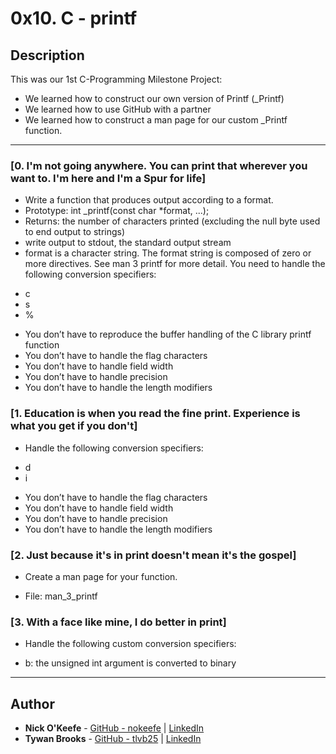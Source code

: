 # 0x10. C - printf

## Description
This was our 1st C-Programming Milestone Project:

* We learned how to construct our own version of Printf (_Printf)
* We learned how to use GitHub with a partner
* We learned how to construct a man page for our custom _Printf function.

---

### [0. I'm not going anywhere. You can print that wherever you want to. I'm here and I'm a Spur for life]
* Write a function that produces output according to a format.
* Prototype: int _printf(const char *format, ...);
* Returns: the number of characters printed (excluding the null byte used to end output to strings)
* write output to stdout, the standard output stream
* format is a character string. The format string is composed of zero or more directives. See man 3 printf for more detail. You need to handle the following conversion specifiers:
- c
- s
- %
* You don’t have to reproduce the buffer handling of the C library printf function
* You don’t have to handle the flag characters
* You don’t have to handle field width
* You don’t have to handle precision
* You don’t have to handle the length modifiers


### [1. Education is when you read the fine print. Experience is what you get if you don't]
* Handle the following conversion specifiers:
- d
- i
* You don’t have to handle the flag characters
* You don’t have to handle field width
* You don’t have to handle precision
* You don’t have to handle the length modifiers


### [2. Just because it's in print doesn't mean it's the gospel]
* Create a man page for your function.

- File: man_3_printf


### [3. With a face like mine, I do better in print]
* Handle the following custom conversion specifiers:
- b: the unsigned int argument is converted to binary


---

## Author
* **Nick O'Keefe** - [GitHub - nokeefe](https://github.com/nokeefe) | [LinkedIn](https://www.linkedin.com/in/nbokeefe/)
* **Tywan Brooks** - [GitHub - tlvb25](https://github.com/tlvb25) | [LinkedIn](https://www.linkedin.com/in/tywan-brooks-a3b78716/)